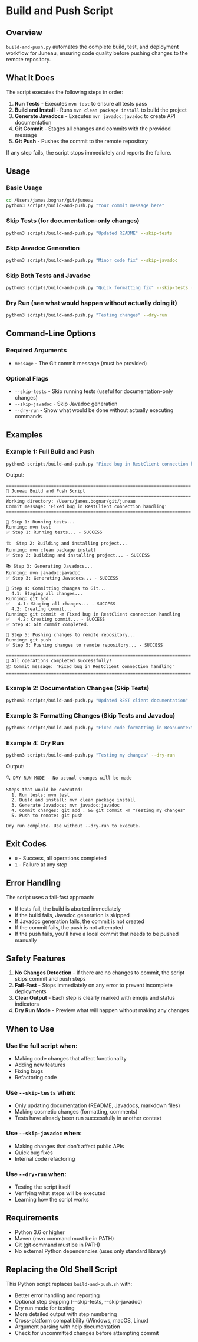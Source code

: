 # Build and Push Script

## Overview

`build-and-push.py` automates the complete build, test, and deployment workflow for Juneau, ensuring code quality before pushing changes to the remote repository.

## What It Does

The script executes the following steps in order:

1. **Run Tests** - Executes `mvn test` to ensure all tests pass
2. **Build and Install** - Runs `mvn clean package install` to build the project
3. **Generate Javadocs** - Executes `mvn javadoc:javadoc` to create API documentation
4. **Git Commit** - Stages all changes and commits with the provided message
5. **Git Push** - Pushes the commit to the remote repository

If any step fails, the script stops immediately and reports the failure.

## Usage

### Basic Usage

```bash
cd /Users/james.bognar/git/juneau
python3 scripts/build-and-push.py "Your commit message here"
```

### Skip Tests (for documentation-only changes)

```bash
python3 scripts/build-and-push.py "Updated README" --skip-tests
```

### Skip Javadoc Generation

```bash
python3 scripts/build-and-push.py "Minor code fix" --skip-javadoc
```

### Skip Both Tests and Javadoc

```bash
python3 scripts/build-and-push.py "Quick formatting fix" --skip-tests --skip-javadoc
```

### Dry Run (see what would happen without actually doing it)

```bash
python3 scripts/build-and-push.py "Testing changes" --dry-run
```

## Command-Line Options

### Required Arguments

- `message` - The Git commit message (must be provided)

### Optional Flags

- `--skip-tests` - Skip running tests (useful for documentation-only changes)
- `--skip-javadoc` - Skip Javadoc generation
- `--dry-run` - Show what would be done without actually executing commands

## Examples

### Example 1: Full Build and Push

```bash
python3 scripts/build-and-push.py "Fixed bug in RestClient connection handling"
```

Output:
```
======================================================================
🚀 Juneau Build and Push Script
======================================================================
Working directory: /Users/james.bognar/git/juneau
Commit message: 'Fixed bug in RestClient connection handling'
======================================================================

🧪 Step 1: Running tests...
Running: mvn test
✅ Step 1: Running tests... - SUCCESS

🏗️  Step 2: Building and installing project...
Running: mvn clean package install
✅ Step 2: Building and installing project... - SUCCESS

📚 Step 3: Generating Javadocs...
Running: mvn javadoc:javadoc
✅ Step 3: Generating Javadocs... - SUCCESS

📝 Step 4: Committing changes to Git...
  4.1: Staging all changes...
Running: git add .
✅   4.1: Staging all changes... - SUCCESS
  4.2: Creating commit...
Running: git commit -m Fixed bug in RestClient connection handling
✅   4.2: Creating commit... - SUCCESS
✅ Step 4: Git commit completed.

🚀 Step 5: Pushing changes to remote repository...
Running: git push
✅ Step 5: Pushing changes to remote repository... - SUCCESS

======================================================================
🎉 All operations completed successfully!
📦 Commit message: 'Fixed bug in RestClient connection handling'
======================================================================
```

### Example 2: Documentation Changes (Skip Tests)

```bash
python3 scripts/build-and-push.py "Updated REST client documentation" --skip-tests
```

### Example 3: Formatting Changes (Skip Tests and Javadoc)

```bash
python3 scripts/build-and-push.py "Fixed code formatting in BeanContext" --skip-tests --skip-javadoc
```

### Example 4: Dry Run

```bash
python3 scripts/build-and-push.py "Testing my changes" --dry-run
```

Output:
```
🔍 DRY RUN MODE - No actual changes will be made

Steps that would be executed:
  1. Run tests: mvn test
  2. Build and install: mvn clean package install
  3. Generate Javadocs: mvn javadoc:javadoc
  4. Commit changes: git add . && git commit -m "Testing my changes"
  5. Push to remote: git push

Dry run complete. Use without --dry-run to execute.
```

## Exit Codes

- `0` - Success, all operations completed
- `1` - Failure at any step

## Error Handling

The script uses a fail-fast approach:
- If tests fail, the build is aborted immediately
- If the build fails, Javadoc generation is skipped
- If Javadoc generation fails, the commit is not created
- If the commit fails, the push is not attempted
- If the push fails, you'll have a local commit that needs to be pushed manually

## Safety Features

1. **No Changes Detection** - If there are no changes to commit, the script skips commit and push steps
2. **Fail-Fast** - Stops immediately on any error to prevent incomplete deployments
3. **Clear Output** - Each step is clearly marked with emojis and status indicators
4. **Dry Run Mode** - Preview what will happen without making any changes

## When to Use

### Use the full script when:
- Making code changes that affect functionality
- Adding new features
- Fixing bugs
- Refactoring code

### Use `--skip-tests` when:
- Only updating documentation (README, Javadocs, markdown files)
- Making cosmetic changes (formatting, comments)
- Tests have already been run successfully in another context

### Use `--skip-javadoc` when:
- Making changes that don't affect public APIs
- Quick bug fixes
- Internal code refactoring

### Use `--dry-run` when:
- Testing the script itself
- Verifying what steps will be executed
- Learning how the script works

## Requirements

- Python 3.6 or higher
- Maven (mvn command must be in PATH)
- Git (git command must be in PATH)
- No external Python dependencies (uses only standard library)

## Replacing the Old Shell Script

This Python script replaces `build-and-push.sh` with:
- Better error handling and reporting
- Optional step skipping (--skip-tests, --skip-javadoc)
- Dry run mode for testing
- More detailed output with step numbering
- Cross-platform compatibility (Windows, macOS, Linux)
- Argument parsing with help documentation
- Check for uncommitted changes before attempting commit

